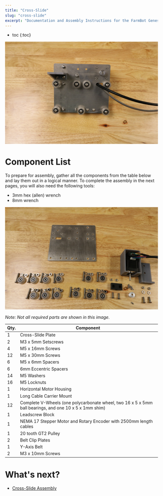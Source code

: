```yaml
---
title: "Cross-Slide"
slug: "cross-slide"
excerpt: "Documentation and Assembly Instructions for the FarmBot Genesis Cross-Slide"
---
```


* toc
{:toc}


![IMG_6577.jpg](IMG_6577.jpg)



# Component List

To prepare for assembly, gather all the components from the table below and lay them out in a logical manner. To complete the assembly in the next pages, you will also need the following tools:
* 3mm hex (allen) wrench
* 8mm wrench

![IMG_6616.jpg](IMG_6616.jpg)

_Note: Not all required parts are shown in this image._



|Qty.                          |Component                     |
|------------------------------|------------------------------|
|1                             |Cross-Slide Plate
|2                             |M3 x 5mm Setscrews
|4                             |M5 x 16mm Screws
|12                            |M5 x 30mm Screws
|6                             |M5 x 6mm Spacers
|6                             |6mm Eccentric Spacers
|14                            |M5 Washers
|16                            |M5 Locknuts
|1                             |Horizontal Motor Housing
|1                             |Long Cable Carrier Mount
|12                            |Complete V-Wheels (one polycarbonate wheel, two 16 x 5 x 5mm ball bearings, and one 10 x 5 x 1mm shim)
|1                             |Leadscrew Block
|1                             |NEMA 17 Stepper Motor and Rotary Encoder with 2500mm length cables
|1                             |20 tooth GT2 Pulley
|2                             |Belt Clip Plates
|1                             |Y-Axis Belt
|2                             |M3 x 10mm Screws


# What's next?

 * [Cross-Slide Assembly](../FarmBot-Genesis-V1.1/cross-slide/cross-slide-assembly.md)
